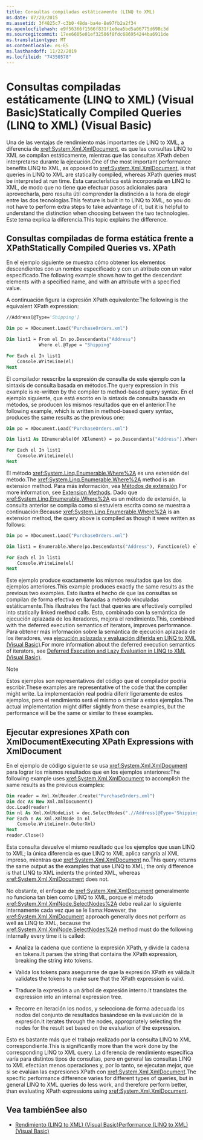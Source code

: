 ```yaml
---
title: Consultas compiladas estáticamente (LINQ to XML)
ms.date: 07/20/2015
ms.assetid: 3f4825c7-c3b0-48da-ba4e-8e97fb2a2f34
ms.openlocfilehash: e9f56366f1566f831f1e0ea5bd5a06775d698c3d
ms.sourcegitcommit: 17ee6605e01ef32506f8fdc686954244ba6911de
ms.translationtype: MT
ms.contentlocale: es-ES
ms.lasthandoff: 11/22/2019
ms.locfileid: "74350578"
---
```

# <a name="statically-compiled-queries-linq-to-xml-visual-basic"></a><span data-ttu-id="97bec-102">Consultas compiladas estáticamente (LINQ to XML) (Visual Basic)</span><span class="sxs-lookup"><span data-stu-id="97bec-102">Statically Compiled Queries (LINQ to XML) (Visual Basic)</span></span>

<span data-ttu-id="97bec-103">Una de las ventajas de rendimiento más importantes de LINQ to XML, a diferencia de <xref:System.Xml.XmlDocument>, es que las consultas LINQ to XML se compilan estáticamente, mientras que las consultas XPath deben interpretarse durante la ejecución.</span><span class="sxs-lookup"><span data-stu-id="97bec-103">One of the most important performance benefits LINQ to XML, as opposed to <xref:System.Xml.XmlDocument>, is that queries in LINQ to XML are statically compiled, whereas XPath queries must be interpreted at run time.</span></span> <span data-ttu-id="97bec-104">Esta característica está incorporada en LINQ to XML, de modo que no tiene que efectuar pasos adicionales para aprovecharla, pero resulta útil comprender la distinción a la hora de elegir entre las dos tecnologías.</span><span class="sxs-lookup"><span data-stu-id="97bec-104">This feature is built in to LINQ to XML, so you do not have to perform extra steps to take advantage of it, but it is helpful to understand the distinction when choosing between the two technologies.</span></span> <span data-ttu-id="97bec-105">Este tema explica la diferencia.</span><span class="sxs-lookup"><span data-stu-id="97bec-105">This topic explains the difference.</span></span>

## <a name="statically-compiled-queries-vs-xpath"></a><span data-ttu-id="97bec-106">Consultas compiladas de forma estática frente a XPath</span><span class="sxs-lookup"><span data-stu-id="97bec-106">Statically Compiled Queries vs. XPath</span></span>

<span data-ttu-id="97bec-107">En el ejemplo siguiente se muestra cómo obtener los elementos descendientes con un nombre especificado y con un atributo con un valor especificado.</span><span class="sxs-lookup"><span data-stu-id="97bec-107">The following example shows how to get the descendant elements with a specified name, and with an attribute with a specified value.</span></span>

<span data-ttu-id="97bec-108">A continuación figura la expresión XPath equivalente:</span><span class="sxs-lookup"><span data-stu-id="97bec-108">The following is the equivalent XPath expression:</span></span>

```vb
//Address[@Type='Shipping']
```

```vb
Dim po = XDocument.Load("PurchaseOrders.xml")

Dim list1 = From el In po.Descendants("Address")
            Where el.@Type = "Shipping"

For Each el In list1
    Console.WriteLine(el)
Next
```

<span data-ttu-id="97bec-109">El compilador reescribe la expresión de consulta de este ejemplo con la sintaxis de consulta basada en métodos.</span><span class="sxs-lookup"><span data-stu-id="97bec-109">The query expression in this example is re-written by the compiler to method-based query syntax.</span></span> <span data-ttu-id="97bec-110">En el ejemplo siguiente, que está escrito en la sintaxis de consulta basada en métodos, se producen los mismos resultados que en el anterior:</span><span class="sxs-lookup"><span data-stu-id="97bec-110">The following example, which is written in method-based query syntax, produces the same results as the previous one:</span></span>

```vb
Dim po = XDocument.Load("PurchaseOrders.xml")

Dim list1 As IEnumerable(Of XElement) = po.Descendants("Address").Where(Function(el) el.@Type = "Shipping")

For Each el In list1
    Console.WriteLine(el)
Next
```

<span data-ttu-id="97bec-111">El método <xref:System.Linq.Enumerable.Where%2A> es una extensión del método.</span><span class="sxs-lookup"><span data-stu-id="97bec-111">The <xref:System.Linq.Enumerable.Where%2A> method is an extension method.</span></span> <span data-ttu-id="97bec-112">Para más información, vea [Métodos de extensión](../../../../csharp/programming-guide/classes-and-structs/extension-methods.md).</span><span class="sxs-lookup"><span data-stu-id="97bec-112">For more information, see [Extension Methods](../../../../csharp/programming-guide/classes-and-structs/extension-methods.md).</span></span> <span data-ttu-id="97bec-113">Dado que <xref:System.Linq.Enumerable.Where%2A> es un método de extensión, la consulta anterior se compila como si estuviera escrita como se muestra a continuación:</span><span class="sxs-lookup"><span data-stu-id="97bec-113">Because <xref:System.Linq.Enumerable.Where%2A> is an extension method, the query above is compiled as though it were written as follows:</span></span>

```vb
Dim po = XDocument.Load("PurchaseOrders.xml")

Dim list1 = Enumerable.Where(po.Descendants("Address"), Function(el) el.@Type = "Shipping")

For Each el In list1
    Console.WriteLine(el)
Next
```

<span data-ttu-id="97bec-114">Este ejemplo produce exactamente los mismos resultados que los dos ejemplos anteriores.</span><span class="sxs-lookup"><span data-stu-id="97bec-114">This example produces exactly the same results as the previous two examples.</span></span> <span data-ttu-id="97bec-115">Esto ilustra el hecho de que las consultas se compilan de forma efectiva en llamadas a método vinculadas estáticamente.</span><span class="sxs-lookup"><span data-stu-id="97bec-115">This illustrates the fact that queries are effectively compiled into statically linked method calls.</span></span> <span data-ttu-id="97bec-116">Esto, combinado con la semántica de ejecución aplazada de los iteradores, mejora el rendimiento.</span><span class="sxs-lookup"><span data-stu-id="97bec-116">This, combined with the deferred execution semantics of iterators, improves performance.</span></span> <span data-ttu-id="97bec-117">Para obtener más información sobre la semántica de ejecución aplazada de los iteradores, vea [ejecución aplazada y evaluación diferida en LINQ to XML (Visual Basic)](../../../../visual-basic/programming-guide/concepts/linq/deferred-execution-and-lazy-evaluation-in-linq-to-xml.md).</span><span class="sxs-lookup"><span data-stu-id="97bec-117">For more information about the deferred execution semantics of iterators, see [Deferred Execution and Lazy Evaluation in LINQ to XML (Visual Basic)](../../../../visual-basic/programming-guide/concepts/linq/deferred-execution-and-lazy-evaluation-in-linq-to-xml.md).</span></span>

> [!NOTE]
> <span data-ttu-id="97bec-118">Estos ejemplos son representativos del código que el compilador podría escribir.</span><span class="sxs-lookup"><span data-stu-id="97bec-118">These examples are representative of the code that the compiler might write.</span></span> <span data-ttu-id="97bec-119">La implementación real podría diferir ligeramente de estos ejemplos, pero el rendimiento será el mismo o similar a estos ejemplos.</span><span class="sxs-lookup"><span data-stu-id="97bec-119">The actual implementation might differ slightly from these examples, but the performance will be the same or similar to these examples.</span></span>

## <a name="executing-xpath-expressions-with-xmldocument"></a><span data-ttu-id="97bec-120">Ejecutar expresiones XPath con XmlDocument</span><span class="sxs-lookup"><span data-stu-id="97bec-120">Executing XPath Expressions with XmlDocument</span></span>

<span data-ttu-id="97bec-121">En el ejemplo de código siguiente se usa <xref:System.Xml.XmlDocument> para lograr los mismos resultados que en los ejemplos anteriores:</span><span class="sxs-lookup"><span data-stu-id="97bec-121">The following example uses <xref:System.Xml.XmlDocument> to accomplish the same results as the previous examples:</span></span>

```vb
Dim reader = Xml.XmlReader.Create("PurchaseOrders.xml")
Dim doc As New Xml.XmlDocument()
doc.Load(reader)
Dim nl As Xml.XmlNodeList = doc.SelectNodes(".//Address[@Type='Shipping']")
For Each n As Xml.XmlNode In nl
    Console.WriteLine(n.OuterXml)
Next
reader.Close()
```

<span data-ttu-id="97bec-122">Esta consulta devuelve el mismo resultado que los ejemplos que usan LINQ to XML; la única diferencia es que LINQ to XML aplica sangría al XML impreso, mientras que <xref:System.Xml.XmlDocument> no.</span><span class="sxs-lookup"><span data-stu-id="97bec-122">This query returns the same output as the examples that use LINQ to XML; the only difference is that LINQ to XML indents the printed XML, whereas <xref:System.Xml.XmlDocument> does not.</span></span>

<span data-ttu-id="97bec-123">No obstante, el enfoque de <xref:System.Xml.XmlDocument> generalmente no funciona tan bien como LINQ to XML, porque el método <xref:System.Xml.XmlNode.SelectNodes%2A> debe realizar lo siguiente internamente cada vez que se le llama:</span><span class="sxs-lookup"><span data-stu-id="97bec-123">However, the <xref:System.Xml.XmlDocument> approach generally does not perform as well as LINQ to XML, because the <xref:System.Xml.XmlNode.SelectNodes%2A> method must do the following internally every time it is called:</span></span>

- <span data-ttu-id="97bec-124">Analiza la cadena que contiene la expresión XPath, y divide la cadena en tokens.</span><span class="sxs-lookup"><span data-stu-id="97bec-124">It parses the string that contains the XPath expression, breaking the string into tokens.</span></span>

- <span data-ttu-id="97bec-125">Valida los tokens para asegurarse de que la expresión XPath es válida.</span><span class="sxs-lookup"><span data-stu-id="97bec-125">It validates the tokens to make sure that the XPath expression is valid.</span></span>

- <span data-ttu-id="97bec-126">Traduce la expresión a un árbol de expresión interno.</span><span class="sxs-lookup"><span data-stu-id="97bec-126">It translates the expression into an internal expression tree.</span></span>

- <span data-ttu-id="97bec-127">Recorre en iteración los nodos, y selecciona de forma adecuada los nodos del conjunto de resultados basándose en la evaluación de la expresión.</span><span class="sxs-lookup"><span data-stu-id="97bec-127">It iterates through the nodes, appropriately selecting the nodes for the result set based on the evaluation of the expression.</span></span>

<span data-ttu-id="97bec-128">Esto es bastante más que el trabajo realizado por la consulta LINQ to XML correspondiente.</span><span class="sxs-lookup"><span data-stu-id="97bec-128">This is significantly more than the work done by the corresponding LINQ to XML query.</span></span> <span data-ttu-id="97bec-129">La diferencia de rendimiento específica varía para distintos tipos de consultas, pero en general las consultas LINQ to XML efectúan menos operaciones y, por lo tanto, se ejecutan mejor, que si se evalúan las expresiones XPath con <xref:System.Xml.XmlDocument>.</span><span class="sxs-lookup"><span data-stu-id="97bec-129">The specific performance difference varies for different types of queries, but in general LINQ to XML queries do less work, and therefore perform better, than evaluating XPath expressions using <xref:System.Xml.XmlDocument>.</span></span>

## <a name="see-also"></a><span data-ttu-id="97bec-130">Vea también</span><span class="sxs-lookup"><span data-stu-id="97bec-130">See also</span></span>

- [<span data-ttu-id="97bec-131">Rendimiento (LINQ to XML) (Visual Basic)</span><span class="sxs-lookup"><span data-stu-id="97bec-131">Performance (LINQ to XML) (Visual Basic)</span></span>](../../../../visual-basic/programming-guide/concepts/linq/performance-linq-to-xml.md)
